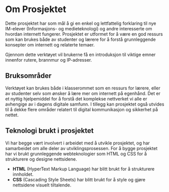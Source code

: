 # Om Prosjektet

Dette prosjektet har som mål å gi en enkel og lettfattelig forklaring til nye IM-elever (Informasjons- og medieteknologi) og andre interesserte om hvordan internett fungerer. Prosjektet er utformet for å være en god ressurs som kan brukes både av studenter og lærere for å forstå grunnleggende konsepter om internett og relaterte temaer.

Gjennom dette verktøyet vil brukerne få en introduksjon til viktige emner innenfor rutere, brannmur og IP-adresser.

## Bruksområder

Verktøyet kan brukes både i klasserommet som en ressurs for lærere, eller av studenter selv som ønsker å lære mer om internett på egenhånd. Det er et nyttig hjelpemiddel for å forstå det komplekse nettverket vi alle er avhengige av i dagens digitale samfunn. I tillegg kan prosjektet også utvides til å dekke flere områder relatert til digital kommunikasjon og sikkerhet på nettet.

## Teknologi brukt i prosjektet

Vi har begge vært involvert i arbeidet med å utvikle prosjektet, og har samarbeidet om alle deler av utviklingsprosessen. For å bygge prosjektet har vi brukt grunnleggende webteknologier som HTML og CSS for å strukturere og designe nettsidene. 

- **HTML** (HyperText Markup Language) har blitt brukt for å strukturere innholdet.
- **CSS** (Cascading Style Sheets) har blitt brukt for å style og gjøre nettsidene visuelt tiltalende.
